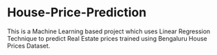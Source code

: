 # House-Price-Prediction
This is a Machine Learning based project which uses Linear Regression Technique to predict Real Estate prices trained using Bengaluru House Prices Dataset.

